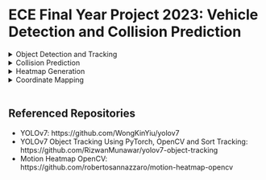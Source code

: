 # ECE Final Year Project 2023: Vehicle Detection and Collision Prediction

<details>
  <summary>Object Detection and Tracking</summary>
  <h2>Object Detection and Tracking</h2>
</details>

<details>
  <summary>Collision Prediction</summary>
  <h2>Collision Prediction</h2>
</details>

<details>
  <summary>Heatmap Generation</summary>
  <h2>Heatmap Generation</h2>
</details>

<details>
  <summary>Coordinate Mapping</summary>
  <h2>Coordinate Mapping</h2>
</details>

<br>

<h2>Referenced Repositories</h2>
<ul>
  <li>YOLOv7: https://github.com/WongKinYiu/yolov7</li>
  <li>YOLOv7 Object Tracking Using PyTorch, OpenCV and Sort Tracking: https://github.com/RizwanMunawar/yolov7-object-tracking</li>
  <li>Motion Heatmap OpenCV: https://github.com/robertosannazzaro/motion-heatmap-opencv</li>
</ul>
